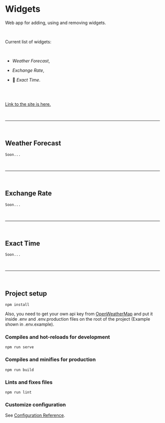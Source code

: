 # Widgets

 Web app for adding, using and removing widgets.

<br/>

Current list of widgets:

<br/>

- *Weather Forecast*,

- *Exchange Rate*,

- :compass: *Exact Time*.

<br>
<br>

[Link to the site is here.](https://reliable-raindrop-761a7a.netlify.app/)

<br>

___

<br>

## Weather Forecast

```
Soon...
```

<br>

___

<br>

## Exchange Rate

```
Soon...
```

<br>

___

<br>

## Exact Time

```
Soon...
```

<br>

___

<br>

## Project setup

```
npm install
```

Also, you need to get your own api key from [OpenWeatherMap](https://openweathermap.org/)
and put it inside .env and .env.production files on the root of the project (Example shown in .env.example).

### Compiles and hot-reloads for development

```
npm run serve
```

### Compiles and minifies for production

```
npm run build
```

### Lints and fixes files

```
npm run lint
```

### Customize configuration

See [Configuration Reference](https://cli.vuejs.org/config/).

